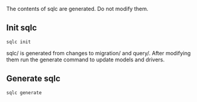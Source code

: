 The contents of sqlc are generated.  Do not modify them.
 
## Init sqlc
```
sqlc init
```

sqlc/ is generated from changes to migration/ and query/.  After modifying them run the generate command to update models and drivers.

## Generate sqlc
```
sqlc generate
```
